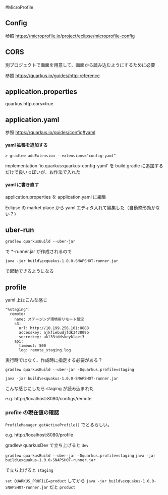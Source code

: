 #MicroProfile

## Config

参照 https://microprofile.io/project/eclipse/microprofile-config

## CORS

別プロジェクトで画面を用意して、画面から読み込むようにするために必要

参照 https://quarkus.io/guides/http-reference

application.properties
----
quarkus.http.cors=true 


## application.yaml

参照 https://quarkus.io/guides/config#yaml

#### yaml 拡張を追加する

`> gradlew addExtension --extensions="config-yaml"`

implementation 'io.quarkus:quarkus-config-yaml'
を build.gradle に追加するだけで良いっぽいが、お作法で入れた

#### yaml に書き直す

application.properties を application.yaml に編集

Eclipse の market place から yaml エディタ入れて編集した（自動整形効かない？）


## uber-run

`gradlew quarkusBuild --uber-jar`

で *-runner.jar が作成されるので

`java -jar build\exquakus-1.0.0-SNAPSHOT-runner.jar`

で起動できるようになる

## profile

yaml 上はこんな感じ

```
"%staging":
  remote:
    name: ステージング環境用リモート設定
    s3:
      url: http://10.199.256.101:8888
      accesskey: ajkfiebudjfdk343809b
      secretkey: akl33iddskeyklaei3
    api:
      timeout: 500
      log: remote_staging.log
```

実行時ではなく、作成時に指定する必要がある？

`gradlew quarkusBuild --uber-jar -Dquarkus.profile=staging`

`java -jar build\exquakus-1.0.0-SNAPSHOT-runner.jar`

こんな感じにしたら staging が読み込まれた

e.g. http://localhost:8080/configs/remote

### profile の現在値の確認

`ProfileManager.getActiveProfile()` でとるらしい。


e.g. http://localhost:8080/profile


gradlew quarkusDev で立ち上げると `dev`

`gradlew quarkusBuild --uber-jar -Dquarkus.profile=staging`
`java -jar build\exquakus-1.0.0-SNAPSHOT-runner.jar`

で立ち上げると `staging`

`set QUARKUS_PROFILE=product`
してから `java -jar build\exquakus-1.0.0-SNAPSHOT-runner.jar` だと `product`
